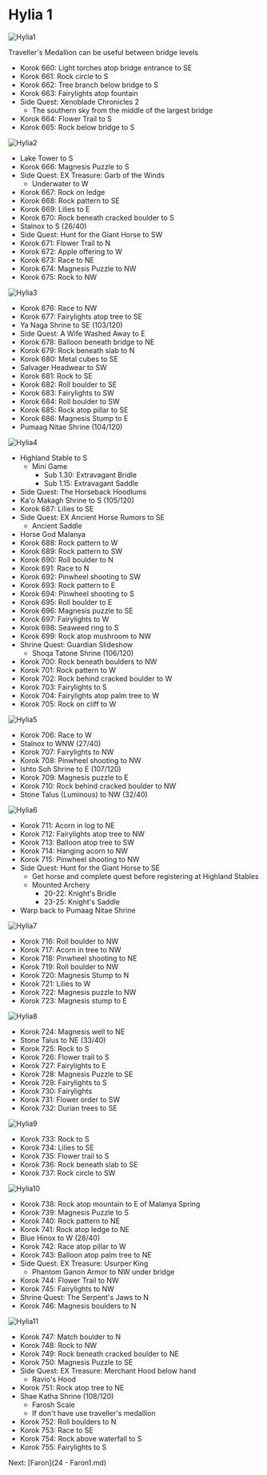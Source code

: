 # Hylia 1

![Hylia1](images/Hylia1.PNG)

Traveller's Medallion can be useful between bridge levels

* Korok 660: Light torches atop bridge entrance to SE
* Korok 661: Rock circle to S
* Korok 662: Tree branch below bridge to S
* Korok 663: Fairylights atop fountain
* Side Quest: Xenoblade Chronicles 2
  * The southern sky from the middle of the largest bridge
* Korok 664: Flower Trail to S
* Korok 665: Rock below bridge to S

![Hylia2](images/Hylia2.PNG)

* Lake Tower to S
* Korok 666: Magnesis Puzzle to S
* Side Quest: EX Treasure: Garb of the Winds
  * Underwater to W
* Korok 667: Rock on ledge
* Korok 668: Rock pattern to SE
* Korok 669: Lilies to E
* Korok 670: Rock beneath cracked boulder to S
* Stalnox to S (26/40)
* Side Quest: Hunt for the Giant Horse to SW
* Korok 671: Flower Trail to N
* Korok 672: Apple offering to W
* Korok 673: Race to NE
* Korok 674: Magnesis Puzzle to NW
* Korok 675: Rock to NW

![Hylia3](images/Hylia3.PNG)

* Korok 676: Race to NW
* Korok 677: Fairylights atop tree to SE
* Ya Naga Shrine to SE (103/120)
* Side Quest: A Wife Washed Away to E
* Korok 678: Balloon beneath bridge to NE
* Korok 679: Rock beneath slab to N
* Korok 680: Metal cubes to SE
* Salvager Headwear to SW
* Korok 681: Rock to SE
* Korok 682: Roll boulder to SE
* Korok 683: Fairylights to SW
* Korok 684: Roll boulder to SW
* Korok 685: Rock atop pillar to SE
* Korok 686: Magnesis Stump to E
* Pumaag Nitae Shrine (104/120)

![Hylia4](images/Hylia4.PNG)

* Highland Stable to S
  * Mini Game
    * Sub 1.30: Extravagant Bridle
    * Sub 1.15: Extravagant Saddle
* Side Quest: The Horseback Hoodlums
* Ka'o Makagh Shrine to S (105/120)
* Korok 687: Lilies to SE
* Side Quest: EX Ancient Horse Rumors to SE
  * Ancient Saddle
* Horse God Malanya
* Korok 688: Rock pattern to W
* Korok 689: Rock pattern to SW
* Korok 690: Roll boulder to N
* Korok 691: Race to N
* Korok 692: Pinwheel shooting to SW
* Korok 693: Rock pattern to E
* Korok 694: Pinwheel shooting to S
* Korok 695: Roll boulder to E
* Korok 696: Magnesis puzzle to SE
* Korok 697: Fairylights to W
* Korok 698: Seaweed ring to S
* Korok 699: Rock atop mushroom to NW
* Shrine Quest: Guardian Slideshow
  * Shoqa Tatone Shrine (106/120)
* Korok 700: Rock beneath boulders to NW
* Korok 701: Rock pattern to W
* Korok 702: Rock behind cracked boulder to W
* Korok 703: Fairylights to S
* Korok 704: Fairylights atop palm tree to W
* Korok 705: Rock on cliff to W

![Hylia5](images/Hylia5.PNG)

* Korok 706: Race to W
* Stalnox to WNW (27/40)
* Korok 707: Fairylights to NW
* Korok 708: Pinwheel shooting to NW
* Ishto Soh Shrine to E (107/120)
* Korok 709: Magnesis puzzle to E
* Korok 710: Rock behind cracked boulder to NW
* Stone Talus (Luminous) to NW (32/40)

![Hylia6](images/Hylia6.PNG)

* Korok 711: Acorn in log to NE
* Korok 712: Fairylights atop tree to NW
* Korok 713: Balloon atop tree to SW
* Korok 714: Hanging acorn to NW
* Korok 715: Pinwheel shooting to NW
* Side Quest: Hunt for the Giant Horse to SE
  * Get horse and complete quest before registering at Highland Stables
  * Mounted Archery
    * 20-22: Knight's Bridle
    * 23-25: Knight's Saddle
* Warp back to Pumaag Nitae Shrine

![Hylia7](images/Hylia7.PNG)

* Korok 716: Roll boulder to NW
* Korok 717: Acorn in tree to NW
* Korok 718: Pinwheel shooting to NE
* Korok 719: Roll boulder to NW
* Korok 720: Magnesis Stump to N
* Korok 721: Lilies to W
* Korok 722: Magnesis puzzle to NW
* Korok 723: Magnesis stump to E

![Hylia8](images/Hylia8.PNG)

* Korok 724: Magnesis well to NE
* Stone Talus to NE (33/40)
* Korok 725: Rock to S
* Korok 726: Flower trail to S
* Korok 727: Fairylights to E
* Korok 728: Magnesis Puzzle to SE
* Korok 729: Fairylights to S
* Korok 730: Fairylights
* Korok 731: Flower order to SW
* Korok 732: Durian trees to SE

![Hylia9](images/Hylia9.PNG)

* Korok 733: Rock to S
* Korok 734: Lilies to SE
* Korok 735: Flower trail to S
* Korok 736: Rock beneath slab to SE
* Korok 737: Rock circle to SW

![Hylia10](images/Hylia10.PNG)

* Korok 738: Rock atop mountain to E of Malanya Spring
* Korok 739: Magnesis Puzzle to S
* Korok 740: Rock pattern to NE
* Korok 741: Rock atop ledge to NE
* Blue Hinox to W (28/40)
* Korok 742: Race atop pillar to W
* Korok 743: Balloon atop palm tree to NE
* Side Quest: EX Treasure: Usurper King
  * Phantom Ganon Armor to NW under bridge
* Korok 744: Flower Trail to NW
* Korok 745: Fairylights to NW
* Shrine Quest: The Serpent's Jaws to N
* Korok 746: Magnesis boulders to N

![Hylia11](images/Hylia11.PNG)

* Korok 747: Match boulder to N
* Korok 748: Rock to NW
* Korok 749: Rock beneath cracked boulder to NE
* Korok 750: Magnesis Puzzle to SE
* Side Quest: EX Treasure: Merchant Hood below hand
  * Ravio's Hood
* Korok 751: Rock atop tree to NE
* Shae Katha Shrine (108/120)
  * Farosh Scale
  * If don't have use traveller's medallion
* Korok 752: Roll boulders to N
* Korok 753: Race to SE
* Korok 754: Rock above waterfall to S
* Korok 755: Fairylights to S

Next: [Faron](24 - Faron1.md)
